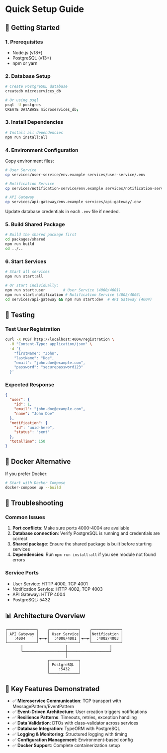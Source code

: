 # Quick Setup Guide

## 🚀 Getting Started

### 1. Prerequisites
- Node.js (v18+)
- PostgreSQL (v13+)
- npm or yarn

### 2. Database Setup
```bash
# Create PostgreSQL database
createdb microservices_db

# Or using psql
psql -U postgres
CREATE DATABASE microservices_db;
```

### 3. Install Dependencies
```bash
# Install all dependencies
npm run install:all
```

### 4. Environment Configuration
Copy environment files:
```bash
# User Service
cp services/user-service/env.example services/user-service/.env

# Notification Service  
cp services/notification-service/env.example services/notification-service/.env

# API Gateway
cp services/api-gateway/env.example services/api-gateway/.env
```

Update database credentials in each `.env` file if needed.

### 5. Build Shared Package
```bash
# Build the shared package first
cd packages/shared
npm run build
cd ../..
```

### 6. Start Services
```bash
# Start all services
npm run start:all

# Or start individually:
npm run start:user        # User Service (4000/4001)
npm run start:notification # Notification Service (4002/4003)
cd services/api-gateway && npm run start:dev  # API Gateway (4004)
```

## 🧪 Testing

### Test User Registration
```bash
curl -X POST http://localhost:4004/registration \
  -H "Content-Type: application/json" \
  -d '{
    "firstName": "John",
    "lastName": "Doe", 
    "email": "john.doe@example.com",
    "password": "securepassword123"
  }'
```

### Expected Response
```json
{
  "user": {
    "id": 1,
    "email": "john.doe@example.com",
    "name": "John Doe"
  },
  "notification": {
    "id": "uuid-here",
    "status": "sent"
  },
  "totalTime": 150
}
```

## 🐳 Docker Alternative

If you prefer Docker:
```bash
# Start with Docker Compose
docker-compose up --build
```

## 🔧 Troubleshooting

### Common Issues

1. **Port conflicts**: Make sure ports 4000-4004 are available
2. **Database connection**: Verify PostgreSQL is running and credentials are correct
3. **Shared package**: Ensure the shared package is built before starting services
4. **Dependencies**: Run `npm run install:all` if you see module not found errors

### Service Ports
- User Service: HTTP 4000, TCP 4001
- Notification Service: HTTP 4002, TCP 4003  
- API Gateway: HTTP 4004
- PostgreSQL: 5432

## 📊 Architecture Overview

```
┌─────────────┐    ┌─────────────┐    ┌─────────────┐
│ API Gateway │    │ User Service│    │Notification │
│   :4004     │◄──►│  :4000/4001 │◄──►│  :4002/4003 │
└─────────────┘    └─────────────┘    └─────────────┘
       │                   │                   │
       └───────────────────┼───────────────────┘
                           │
                   ┌─────────────┐
                   │ PostgreSQL  │
                   │    :5432    │
                   └─────────────┘
```

## 🎯 Key Features Demonstrated

- ✅ **Microservice Communication**: TCP transport with MessagePattern/EventPattern
- ✅ **Event-Driven Architecture**: User creation triggers notifications
- ✅ **Resilience Patterns**: Timeouts, retries, exception handling
- ✅ **Data Validation**: DTOs with class-validator across services
- ✅ **Database Integration**: TypeORM with PostgreSQL
- ✅ **Logging & Monitoring**: Structured logging with timing
- ✅ **Configuration Management**: Environment-based config
- ✅ **Docker Support**: Complete containerization setup

